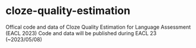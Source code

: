# cloze-quality-estimation
Offical code and data of Cloze Quality Estimation for Language Assessment (EACL 2023)
Code and data will be published during EACL 23 (~2023/05/08)
